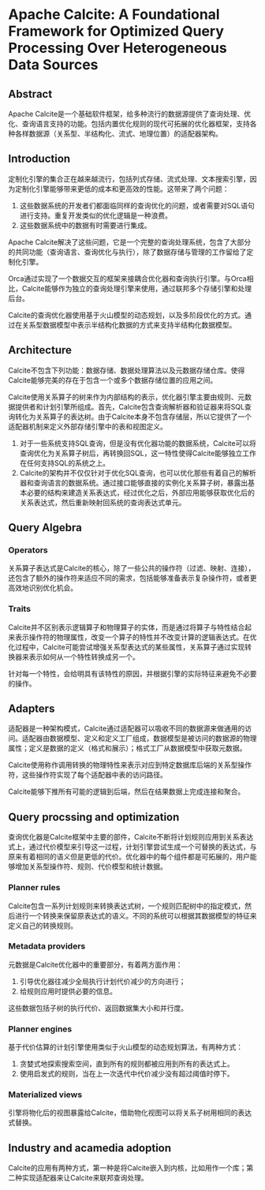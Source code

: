 # Apache Calcite: A Foundational Framework for Optimized Query Processing Over Heterogeneous Data Sources

## Abstract
Apache Calcite是一个基础软件框架，给多种流行的数据源提供了查询处理、优化、查询语言支持的功能。包括内置优化规则的现代可拓展的优化器框架，支持各种各样数据源（关系型、半结构化、流式、地理位置）的适配器架构。

## Introduction
定制化引擎的集合正在越来越流行，包括列式存储、流式处理、文本搜索引擎，因为定制化引擎能够带来更低的成本和更高效的性能。这带来了两个问题：
1. 这些数据系统的开发者们都面临同样的查询优化的问题，或者需要对SQL语句进行支持。重复开发类似的优化逻辑是一种浪费。
2. 这些数据系统中的数据有时需要进行集成。

Apache Calcite解决了这些问题，它是一个完整的查询处理系统，包含了大部分的共同功能（查询语言、查询优化与执行），除了数据存储与管理的工作留给了定制化引擎。

Orca通过实现了一个数据交互的框架来接耦合优化器和查询执行引擎。与Orca相比，Calcite能够作为独立的查询处理引擎来使用，通过联邦多个存储引擎和处理后台。

Calcite的查询优化器使用基于火山模型的动态规划，以及多阶段优化的方式。通过在关系型数据模型中表示半结构化数据的方式来支持半结构化数据模型。

## Architecture
Calcite不包含下列功能：数据存储、数据处理算法以及元数据存储仓库。使得Calcite能够完美的存在于包含一个或多个数据存储位置的应用之间。

Calcite使用关系算子的树来作为内部结构的表示，优化器引擎主要由规则、元数据提供者和计划引擎所组成。首先，Calcite包含查询解析器和验证器来将SQL查询转化为关系算子的表达树。由于Calcite本身不包含存储层，所以它提供了一个适配器机制来定义外部存储引擎中的表和视图定义。
1. 对于一些系统支持SQL查询，但是没有优化器功能的数据系统，Calcite可以将查询优化为关系算子树后，再转换回SQL，这一特性使得Calcite能够独立工作在任何支持SQL的系统之上。
2. Calcite的架构并不仅仅针对于优化SQL查询，也可以优化那些有着自己的解析器和查询语言的数据系统。通过接口能够直接的实例化关系算子树，暴露出基本必要的结构来建造关系表达式，经过优化之后，外部应用能够获取优化后的关系表达式，然后重新映射回系统的查询表达式单元。

## Query Algebra
### Operators
关系算子表达式是Calcite的核心，除了一些公共的操作符（过滤、映射、连接），还包含了额外的操作符来适应不同的需求，包括能够准备表示复杂操作符，或者更高效地识别优化机会。

### Traits
Calcite并不区别表示逻辑算子和物理算子的实体，而是通过将算子与特性结合起来表示操作符的物理属性，改变一个算子的特性并不改变计算的逻辑表达式。在优化过程中，Calcite可能尝试增强关系型表达式的某些属性，关系算子通过实现转换器来表示如何从一个特性转换成另一个。

针对每一个特性，会给明具有该特性的原因，并根据引擎的实际特征来避免不必要的操作。

## Adapters
适配器是一种架构模式，Calcite通过适配器可以吸收不同的数据源来做通用的访问。适配器由数据模型、定义和定义工厂组成，数据模型是被访问的数据源的物理属性；定义是数据的定义（格式和展示）；格式工厂从数据模型中获取元数据。

Calcite使用称作调用转换的物理特性来表示对应到特定数据库后端的关系型操作符，这些操作符实现了每个适配器中表的访问路径。

Calcite能够下推所有可能的逻辑到后端，然后在结果数据上完成连接和聚合。

## Query procssing and optimization
查询优化器是Calcite框架中主要的部件，Calcite不断将计划规则应用到关系表达式上，通过代价模型来引导这一过程，计划引擎尝试生成一个可替换的表达式，与原来有着相同的语义但是更低的代价。优化器中的每个组件都是可拓展的，用户能够增加关系型操作符、规则、代价模型和统计数据。

### Planner rules
Calcite包含一系列计划规则来转换表达式树，一个规则匹配树中的指定模式，然后进行一个转换来保留原表达式的语义。不同的系统可以根据其数据模型的特征来定义自己的转换规则。

### Metadata providers
元数据是Calcite优化器中的重要部分，有着两方面作用：
1. 引导优化器往减少全局执行计划代价减少的方向进行；
2. 给规则应用时提供必要的信息。

这些数据包括子树的执行代价、返回数据集大小和并行度。

### Planner engines
基于代价估算的计划引擎使用类似于火山模型的动态规划算法，有两种方式：
1. 贪婪式地探索搜索空间，直到所有的规则都被应用到所有的表达式上。
2. 使用启发式的规则，当在上一次迭代中代价减少没有超过阈值时停下。

### Materialized views
引擎将物化后的视图暴露给Calcite，借助物化视图可以将关系子树用相同的表达式替换。

## Industry and acamedia adoption
Calcite的应用有两种方式，第一种是将Calcite嵌入到内核，比如用作一个库；第二种实现适配器来让Calcite来联邦查询处理。
